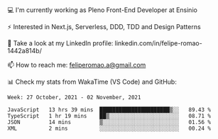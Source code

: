 💻 I'm currently working as Pleno Front-End Developer at Ensinio

⚡ Interested in Next.js, Serverless, DDD, TDD and Design Patterns

👥 Take a look at my LinkedIn profile: linkedin.com/in/felipe-romao-1442a814b/

📫 How to reach me: feliperomao.a@gmail.com

📊 Check my stats from WakaTime (VS Code) and GitHub:

<!--START_SECTION:waka-->
```text
Week: 27 October, 2021 - 02 November, 2021

JavaScript   13 hrs 39 mins  ██████████████████████▒░░   89.43 % 
TypeScript   1 hr 19 mins    ██▒░░░░░░░░░░░░░░░░░░░░░░   08.71 % 
JSON         14 mins         ▒░░░░░░░░░░░░░░░░░░░░░░░░   01.56 % 
XML          2 mins          ░░░░░░░░░░░░░░░░░░░░░░░░░   00.24 % 
```
<!--END_SECTION:waka-->
